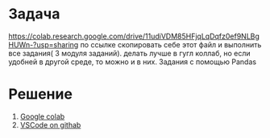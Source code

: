 # Задача #
https://colab.research.google.com/drive/11udiVDM85HFjqLqDqfz0ef9NLBgHUWn-?usp=sharing
по ссылке скопировать себе этот файл и выполнить все задания( 3 модуля заданий). делать лучше в гугл коллаб, но если удобней в другой среде, то можно и в них. Задания с помощью Pandas
# Решение #
1. [Google colab](https://colab.research.google.com/drive/1sugkotS4m-KBaEs33LiwHpGCAc4lDNXp?usp=sharing)
2. [VSCode on githab](https://github.com/allseenn/python/tree/main/11.Tasks)

